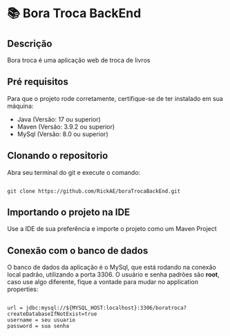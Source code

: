 # :books: Bora Troca BackEnd

## Descrição
Bora troca é uma aplicação web de troca de livros


## Pré requisitos
Para que o projeto rode corretamente, certifique-se de ter instalado em sua máquina: 

- Java (Versão: 17 ou superior)
- Maven (Versão: 3.9.2 ou superior) 
- MySql (Versão: 8.0 ou superior)

## Clonando o repositorio

Abra seu terminal do git e execute o comando:

```

git clone https://github.com/RickAE/boraTrocaBackEnd.git

```

## Importando o projeto na IDE 

Use a IDE de sua preferência e importe o projeto como um Maven Project


## Conexão com o banco de dados

O banco de dados da aplicação é o MySql, que está rodando na conexão local padrão, utilizando a porta 3306. 
O usuário e senha padrões são **root**, caso use algo diferente, fique a vontade para mudar no application properties:

```

url = jdbc:mysql://${MYSQL_HOST:localhost}:3306/boratroca?createDatabaseIfNotExist=true
username = seu usuario
password = sua senha

```




